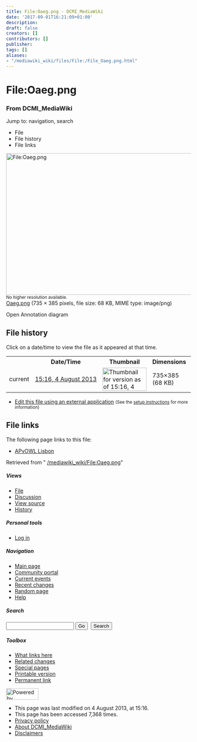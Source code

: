 ```yaml
---
title: File:Oaeg.png - DCMI_MediaWiki
date: '2017-09-01T16:21:09+01:00'
description: 
draft: false
creators: []
contributors: []
publisher: 
tags: []
aliases:
- "/mediawiki_wiki/files/File:/File_Oaeg.png.html"
---
```


<a id="top"></a>
# File:Oaeg.png

### From DCMI\_MediaWiki

Jump to: navigation, search
<!-- start content -->
- File
- File history
- File links

 [<img alt="File:Oaeg.png" src="/images/f/f4/Oaeg.png" width="735" height="385">](/mediawiki_wiki/files/Oaeg.png)  
<small>No higher resolution available.</small>  
 [Oaeg.png](/images/f/f4/Oaeg.png)‎ (735 × 385 pixels, file size: 68 KB, MIME type: image/png)

Open Annotation diagram

<!-- 
NewPP limit report
Preprocessor node count: 1/1000000
Post-expand include size: 0/2097152 bytes
Template argument size: 0/2097152 bytes
Expensive parser function count: 0/100
-->
## File history

Click on a date/time to view the file as it appeared at that time.

<table class="wikitable filehistory">
  <tr>
    <td></td>
    <th>Date/Time</th>
    <th>Thumbnail</th>
    <th>Dimensions</th>
    <th>User</th>
    <th>Comment</th>
  </tr>
  <tr>
    <td>current</td>
    <td class="filehistory-selected" style="white-space: nowrap;"><a href="/mediawiki_wiki/files/Oaeg.png">15:16, 4 August 2013</a></td>
    <td><a href="/images/f/f4/Oaeg.png"><img alt="Thumbnail for version as of 15:16, 4 August 2013" src="/images/f/f4/Oaeg.png" width="120" height="63"></a></td>
    <td>735×385 <span style="white-space: nowrap;">(68 KB)</span>
    </td>
    <td>
      <a href="/index.php/User:KarenCoyle" title="User:KarenCoyle" class="mw-userlink">KarenCoyle</a> <span style="white-space: nowrap;"> <span class="mw-usertoollinks">(<a href="/index.php/User_talk:KarenCoyle" title="User talk:KarenCoyle">Talk</a> | <a href="/index.php/Special:Contributions/KarenCoyle" title="Special:Contributions/KarenCoyle">contribs</a>)</span></span>
    </td>
    <td> <span class="comment">(Open Annotation diagram)</span>
    </td>
  </tr>
</table>

  

- [Edit this file using an external application](/index.php?title=File:Oaeg.png&action=edit&externaledit=true&mode=file "File:Oaeg.png") <small>(See the <a href="http://www.mediawiki.org/wiki/Manual:External_editors" class="external text" rel="nofollow">setup instructions</a> for more information)</small>

## File links

The following page links to this file:

- [APvOWL Lisbon](/index.php/APvOWL_Lisbon "APvOWL Lisbon")

Retrieved from " [/mediawiki_wiki/File:Oaeg.png](/mediawiki_wiki/files/File:/File:Oaeg.png.html)"

<!-- end content -->

##### Views

- [File](/mediawiki_wiki/files/File:/File:Oaeg.png.html)
- [Discussion](/index.php?title=File_talk:Oaeg.png&action=edit&redlink=1 "Discussion about the content page [t]")
- [View source](/index.php?title=File:Oaeg.png&action=edit "This page is protected.
You can view its source [e]")
- [History](/index.php?title=File:Oaeg.png&action=history "Past revisions of this page [h]")

##### Personal tools

- [Log in](/index.php?title=Special:UserLogin&returnto=File:Oaeg.png "You are encouraged to log in; however, it is not mandatory [o]")

<script type="text/javascript"> if (window.isMSIE55) fixalpha(); </script>

##### Navigation

- [Main page](/index.php/Main_Page "Visit the main page [z]")
- [Community portal](/index.php/DCMI_MediaWiki:Community_portal "About the project, what you can do, where to find things")
- [Current events](/index.php/DCMI_MediaWiki:Current_events "Find background information on current events")
- [Recent changes](/index.php/Special:RecentChanges "The list of recent changes in the wiki [r]")
- [Random page](/index.php/Special:Random "Load a random page [x]")
- [Help](/index.php/Help:Contents "The place to find out")

##### <label for="searchInput">Search</label>

<form action="/index.php" id="searchform">
				<input type="hidden" name="title" value="Special:Search">
				<input id="searchInput" title="Search DCMI_MediaWiki" accesskey="f" type="search" name="search">
				<input type="submit" name="go" class="searchButton" id="searchGoButton" value="Go" title="Go to a page with this exact name if exists"> 
				<input type="submit" name="fulltext" class="searchButton" id="mw-searchButton" value="Search" title="Search the pages for this text">
			</form>

##### Toolbox

- [What links here](/index.php/Special:WhatLinksHere/File:Oaeg.png "List of all wiki pages that link here [j]")
- [Related changes](/index.php/Special:RecentChangesLinked/File:Oaeg.png "Recent changes in pages linked from this page [k]")
- [Special pages](/index.php/Special:SpecialPages "List of all special pages [q]")
- [Printable version](/index.php?title=File:Oaeg.png&printable=yes "Printable version of this page [p]")
- [Permanent link](/index.php?title=File:Oaeg.png&oldid=5072 "Permanent link to this revision of the page")

<!-- end of the left (by default at least) column -->

 [<img src="/skins/common/images/poweredby_mediawiki_88x31.png" height="31" width="88" alt="Powered by MediaWiki">](http://www.mediawiki.org/)

- This page was last modified on 4 August 2013, at 15:16.
- This page has been accessed 7,368 times.
- [Privacy policy](/index.php/DCMI_MediaWiki:Privacy_policy "DCMI MediaWiki:Privacy policy")
- [About DCMI\_MediaWiki](/index.php/DCMI_MediaWiki:About "DCMI MediaWiki:About")
- [Disclaimers](/index.php/DCMI_MediaWiki:General_disclaimer "DCMI MediaWiki:General disclaimer")

<script>if (window.runOnloadHook) runOnloadHook();</script><!-- Served in 0.464 secs. -->
